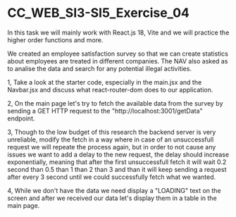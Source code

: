 # CC_WEB_SI3-SI5_Exercise_04
In this task we will mainly work with React.js 18, Vite and we will practice the higher order functions and more.

We created an employee satisfaction survey so that we can create statistics about employees are treated in different companies. The NAV also asked as to analise the data
and search for any potential illegal activities.

1, Take a look at the starter code, especially in the main.jsx and the Navbar.jsx and discuss what react-router-dom does to our application.

2, On the main page let's try to fetch the available data from the survey by sending a GET HTTP request to the "http://localhost:3001/getData" endpoint.

3, Though to the low budget of this research the backend server is very unreliable, modify the fetch in a way where in case of an unsuccessfull request we will repeate the process again,
    but in order to not cause any issues we want to add a delay to the new request, the delay should increase exponentially, 
    meaning that after the first unsuccessfull fetch it will wait 0.2 second than 0.5 than 1 than 2 than 3 and than it will keep sending a request after every 3 second until we could successfully fetch what we wanted.

4, While we don't have the data we need display a "LOADING" text on the screen and after we received our data let's display them in a table in the main page.